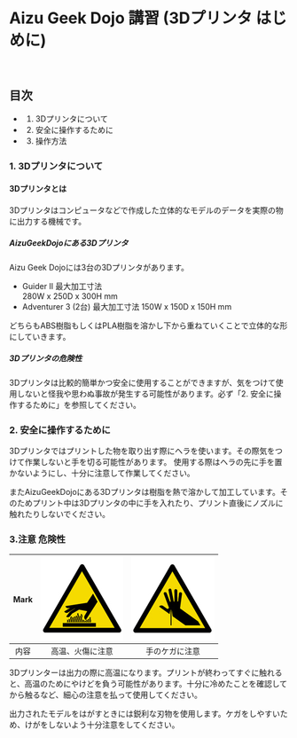 # Aizu Geek Dojo 講習 (3Dプリンタ はじめに)
 
## 目次

- 1.	3Dプリンタについて
- 2.	安全に操作するために
- 3.	操作方法

### 1. 3Dプリンタについて

#### 3Dプリンタとは
3Dプリンタはコンピュータなどで作成した立体的なモデルのデータを実際の物に出力する機械です。

##### AizuGeekDojoにある3Dプリンタ
Aizu Geek Dojoには3台の3Dプリンタがあります。
- Guider Ⅱ
    最大加工寸法  
    280W x 250D x 300H mm
- Adventurer 3 (2台)
    最大加工寸法 150W x 150D x 150H mm

どちらもABS樹脂もしくはPLA樹脂を溶かし下から重ねていくことで立体的な形にしていきます。

##### 3Dプリンタの危険性
3Dプリンタは比較的簡単かつ安全に使用することができますが、気をつけて使用しないと怪我や思わぬ事故が発生する可能性があります。必ず「2. 安全に操作するために」を参照してください。  
 
### 2. 安全に操作するために
3Dプリンタではプリントした物を取り出す際にヘラを使います。その際気をつけて作業しないと手を切る可能性があります。
使用する際はヘラの先に手を置かないようにし、十分に注意して作業してください。

またAizuGeekDojoにある3Dプリンタは樹脂を熱で溶かして加工しています。そのためプリント中は3Dプリンタの中に手を入れたり、プリント直後にノズルに触れたりしないでください。

### 3.注意 危険性
| Mark | ![火傷](../danger/wtm10.jpg) | ![pierce](../danger/pierce.jpg) |
|:-----------:|:------------:|:------------:|
| 内容 | 高温、火傷に注意 | 手のケガに注意 |

3Dプリンターは出力の際に高温になります。プリントが終わってすぐに触れると、高温のためにやけどを負う可能性があります。十分に冷めたことを確認してから触るなど、細心の注意を払って使用してください。

出力されたモデルをはがすときには鋭利な刃物を使用します。ケガをしやすいため、けがをしないよう十分注意をしてください。
